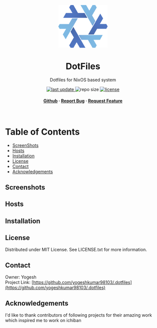 <div align="center">

<img src="assets/nixos-logo.webp" alt="logo" width="160" height="auto" />
<h1>DotFiles</h1>

<p>
  Dotfiles for NixOS based system
</p>

<p>
  <a href="">
    <img src="https://shields.piconova.cc/github/last-commit/yogeshkumar98103/.dotfiles" alt="last update" />
  </a>
  
  <img src="https://shields.piconova.cc/github/repo-size/yogeshkumar98103/.dotfiles" alt="repo size" />
 
  <a href="https://github.com/yogeshkumar98103/ichiban/blob/master/LICENSE">
    <img src="https://shields.piconova.cc/github/license/yogeshkumar98103/.dotfiles.svg" alt="license" />
  </a>
</p>

<h4>
  <a href="https://github.com/yogeshkumar98103/.dotfiles">Github</a>
  <span> · </span>
  <a href="https://github.com/yogeshkumar98103/.dotfiles/issues/">Report Bug</a>
  <span> · </span>
  <a href="https://github.com/yogeshkumar98103/.dotfiles/issues/">Request Feature</a>
</h4>

</div>

<br />

# Table of Contents

- [ScreenShots](#screenshots)
- [Hosts](#hosts)
- [Installation](#installation)
- [License](#license)
- [Contact](#contact)
- [Acknowledgements](#acknowledgements)

## Screenshots

<!-- <center>
 <img src="assets/home.png" alt="logo" />
</center> -->

## Hosts

## Installation

## License

Distributed under MIT License. See LICENSE.txt for more information.

## Contact

Owner: Yogesh  
Project Link: [https://github.com/yogeshkumar98103/.dotfiles](https://github.com/yogeshkumar98103/.dotfiles)

## Acknowledgements

I'd like to thank contributors of following projects for their amazing work which inspired me to work on ichiban
